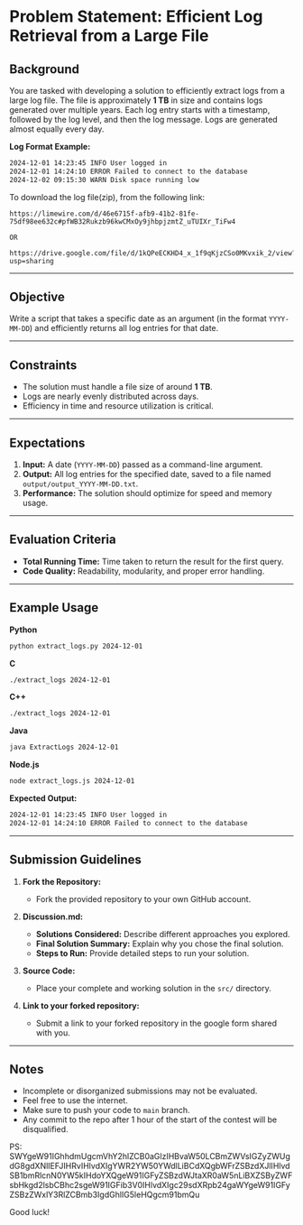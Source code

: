 # Problem Statement: Efficient Log Retrieval from a Large File

## Background  

You are tasked with developing a solution to efficiently extract logs from a large log file. The file is approximately **1 TB** in size and contains logs generated over multiple years. Each log entry starts with a timestamp, followed by the log level, and then the log message. Logs are generated almost equally every day.

**Log Format Example:**  

```txt
2024-12-01 14:23:45 INFO User logged in  
2024-12-01 14:24:10 ERROR Failed to connect to the database  
2024-12-02 09:15:30 WARN Disk space running low  
```

To download the log file(zip), from the following link:
```link
https://limewire.com/d/46e6715f-afb9-41b2-81fe-75df98ee632c#pfWB32Rukzb96kwCMxOy9jhbpjzmtZ_uTUIXr_TiFw4

OR

https://drive.google.com/file/d/1kQPeECKHD4_x_1f9qKjzCSo0MKvxik_2/view?usp=sharing
```

---

## Objective  

Write a script that takes a specific date as an argument (in the format `YYYY-MM-DD`) and efficiently returns all log entries for that date.

---

## Constraints  

- The solution must handle a file size of around **1 TB**.
- Logs are nearly evenly distributed across days.  
- Efficiency in time and resource utilization is critical.  

---

## Expectations  

1. **Input:** A date (`YYYY-MM-DD`) passed as a command-line argument.  
2. **Output:** All log entries for the specified date, saved to a file named `output/output_YYYY-MM-DD.txt`.  
3. **Performance:** The solution should optimize for speed and memory usage.  

---

## Evaluation Criteria  

- **Total Running Time:** Time taken to return the result for the first query.  
- **Code Quality:** Readability, modularity, and proper error handling.  

---

## Example Usage  

**Python**  

```bash
python extract_logs.py 2024-12-01
```

**C**  

```bash
./extract_logs 2024-12-01
```

**C++**  

```bash
./extract_logs 2024-12-01
```

**Java**  

```bash
java ExtractLogs 2024-12-01
```

**Node.js**  

```bash
node extract_logs.js 2024-12-01
```

**Expected Output:**  

```txt
2024-12-01 14:23:45 INFO User logged in  
2024-12-01 14:24:10 ERROR Failed to connect to the database  
```

---

## Submission Guidelines

1. **Fork the Repository:**  
   - Fork the provided repository to your own GitHub account.

2. **Discussion.md:**  
   - **Solutions Considered:** Describe different approaches you explored.  
   - **Final Solution Summary:** Explain why you chose the final solution.  
   - **Steps to Run:** Provide detailed steps to run your solution.

3. **Source Code:**  
   - Place your complete and working solution in the `src/` directory.

4. **Link to your forked repository:**  
   - Submit a link to your forked repository in the google form shared with you.

---

## Notes

- Incomplete or disorganized submissions may not be evaluated. 
- Feel free to use the internet.
- Make sure to push your code to `main` branch.
- Any commit to the repo after 1 hour of the start of the contest will be disqualified.

PS: SWYgeW91IGhhdmUgcmVhY2hlZCB0aGlzIHBvaW50LCBmZWVsIGZyZWUgdG8gdXNlIEFJIHRvIHlvdXIgYWR2YW50YWdlLiBCdXQgbWFrZSBzdXJlIHlvdSB1bmRlcnN0YW5kIHdoYXQgeW91IGFyZSBzdWJtaXR0aW5nLiBXZSByZWFsbHkgd2lsbCBhc2sgeW91IGFib3V0IHlvdXIgc29sdXRpb24gaWYgeW91IGFyZSBzZWxlY3RlZCBmb3IgdGhlIG5leHQgcm91bmQu

Good luck!
